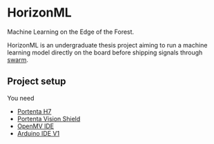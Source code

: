 # HorizonML
Machine Learning on the Edge of the Forest.

HorizonML is an undergraduate thesis project aiming to run a machine learning model directly on the board before shipping signals through [swarm](swarm.space).

## Project setup

You need
- [Portenta H7](https://store.arduino.cc/products/portenta-h7)
- [Portenta Vision Shield](https://store.arduino.cc/products/arduino-portenta-vision-shield-ethernet)
- [OpenMV IDE](https://openmv.io/)
- [Arduino IDE V1](https://www.arduino.cc/en/software)
